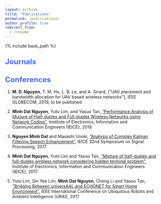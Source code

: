 ```yaml
---
layout: archive
title: "Publications"
permalink: /publications/
author_profile: true
redirect_from:
  - /resume
---
```


{% include base_path %}

<font size="5" color="#4169E1">Journals</font>
---


<font size="5" color="#4169E1">Conferences</font>
---

1. **M. D. Nguyen**, T. M. Ho, L. B. Le, and A. Girard, ["UAV placement and bandwidth allocation for UAV based wireless networks"], IEEE GLOBECOM, 2019, to be published


2. **Minh Dat Nguyen**, Yuto Lim, and Yasuo Tan, [“Performance Analysis of Mixture of Half-duplex and Full-duplex Wireless Networks using Network Coding”](https://datnguyenminh.github.io/files/IEICE2018_FD.pdf), Institute of Electronics, Information and Communication Engineers (IEICE), 2018

3. **Nguyen Minh Dat** and Masashi Unoki, [“Analysis of Complex Kalman Filtering Speech Enhancement”](https://datnguyenminh.github.io/files/IEICE2017_KF.pdf), IEICE 32nd Symposium on Signal Processing, 2017.

4. **Minh Dat Nguyen**, Yuto Lim and Yasuo Tan, ["Mixture of half-duplex and full-duplex wireless network considering hidden terminal problem"](https://datnguyenminh.github.io/files/IEICE2017_MixFD.pdf), Institute of Electronics, Information and Communication Engineers (IEICE), 2017

5. Yuto Lim, Sin Yee Lim, **Minh Dat Nguyen**, Cheng Li and Yasuo Tan, [“Bridging Between universAAL and ECHONET for Smart Home Environment”](https://datnguyenminh.github.io/files/URAI2017.pdf), IEEE International Conference on Ubiquitous Robots and Ambient Intelligence (URAI), 2017